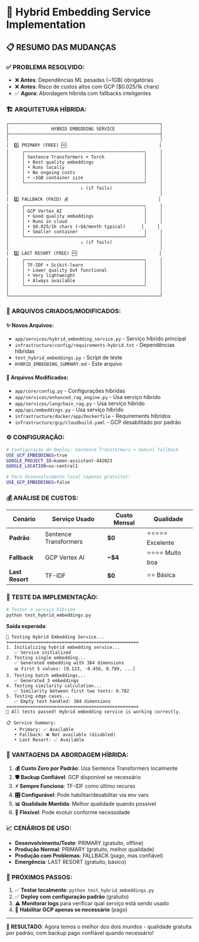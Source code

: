 # 🔄 Hybrid Embedding Service Implementation

## 📋 **RESUMO DAS MUDANÇAS**

### ✅ **PROBLEMA RESOLVIDO**:

- ❌ **Antes**: Dependências ML pesadas (~1GB) obrigatórias
- ❌ **Antes**: Risco de custos altos com GCP ($0.025/1k chars)
- ✅ **Agora**: Abordagem híbrida com fallbacks inteligentes

### 🏗️ **ARQUITETURA HÍBRIDA**:

```
┌─────────────────────────────────────────────────────────┐
│                HYBRID EMBEDDING SERVICE                 │
├─────────────────────────────────────────────────────────┤
│                                                         │
│  1️⃣ PRIMARY (FREE) 🆓                                   │
│     ┌─────────────────────────────────────────────┐     │
│     │ Sentence Transformers + Torch               │     │
│     │ • Best quality embeddings                   │     │
│     │ • Runs locally                              │     │
│     │ • No ongoing costs                          │     │
│     │ • ~1GB container size                       │     │
│     └─────────────────────────────────────────────┘     │
│                           ↓ (if fails)                  │
│                                                         │
│  2️⃣ FALLBACK (PAID) 💰                                  │
│     ┌─────────────────────────────────────────────┐     │
│     │ GCP Vertex AI                               │     │
│     │ • Good quality embeddings                   │     │
│     │ • Runs in cloud                             │     │
│     │ • $0.025/1k chars (~$4/month typical)      │     │
│     │ • Smaller container                         │     │
│     └─────────────────────────────────────────────┘     │
│                           ↓ (if fails)                  │
│                                                         │
│  3️⃣ LAST RESORT (FREE) 🆓                               │
│     ┌─────────────────────────────────────────────┐     │
│     │ TF-IDF + Scikit-learn                       │     │
│     │ • Lower quality but functional              │     │
│     │ • Very lightweight                          │     │
│     │ • Always available                          │     │
│     └─────────────────────────────────────────────┘     │
│                                                         │
└─────────────────────────────────────────────────────────┘
```

### 📁 **ARQUIVOS CRIADOS/MODIFICADOS**:

#### ✨ **Novos Arquivos**:

- `app/services/hybrid_embedding_service.py` - Serviço híbrido principal
- `infrastructure/config/requirements-hybrid.txt` - Dependências híbridas
- `test_hybrid_embeddings.py` - Script de teste
- `HYBRID_EMBEDDING_SUMMARY.md` - Este arquivo

#### 🔄 **Arquivos Modificados**:

- `app/core/config.py` - Configurações híbridas
- `app/services/enhanced_rag_engine.py` - Usa serviço híbrido
- `app/services/langchain_rag.py` - Usa serviço híbrido
- `app/api/embeddings.py` - Usa serviço híbrido
- `infrastructure/docker/app/Dockerfile` - Requirements híbridos
- `infrastructure/gcp/cloudbuild.yaml` - GCP desabilitado por padrão

### ⚙️ **CONFIGURAÇÃO**:

```bash
# Configuração de Deploy: Sentence Transformers + Gemini fallback
USE_GCP_EMBEDDINGS=true
GOOGLE_PROJECT_ID=kumon-assistant-442023
GOOGLE_LOCATION=us-central1

# Para desenvolvimento local (apenas gratuito):
USE_GCP_EMBEDDINGS=false
```

### 💰 **ANÁLISE DE CUSTOS**:

| Cenário         | Serviço Usado         | Custo Mensal | Qualidade            |
| --------------- | --------------------- | ------------ | -------------------- |
| **Padrão**      | Sentence Transformers | **$0**       | ⭐⭐⭐⭐⭐ Excelente |
| **Fallback**    | GCP Vertex AI         | **~$4**      | ⭐⭐⭐⭐ Muito boa   |
| **Last Resort** | TF-IDF                | **$0**       | ⭐⭐ Básica          |

### 🧪 **TESTE DA IMPLEMENTAÇÃO**:

```bash
# Testar o serviço híbrido
python test_hybrid_embeddings.py
```

**Saída esperada**:

```
🧪 Testing Hybrid Embedding Service...
==================================================
1. Initializing hybrid embedding service...
   ✅ Service initialized
2. Testing single embedding...
   ✅ Generated embedding with 384 dimensions
   📊 First 5 values: [0.123, -0.456, 0.789, ...]
3. Testing batch embeddings...
   ✅ Generated 3 embeddings
4. Testing similarity calculation...
   ✅ Similarity between first two texts: 0.782
5. Testing edge cases...
   ✅ Empty text handled: 384 dimensions
==================================================
🎉 All tests passed! Hybrid embedding service is working correctly.

📋 Service Summary:
   • Primary: ✅ Available
   • Fallback: ❌ Not available (disabled)
   • Last Resort: ✅ Available
```

### 🚀 **VANTAGENS DA ABORDAGEM HÍBRIDA**:

1. **💰 Custo Zero por Padrão**: Usa Sentence Transformers localmente
2. **🛡️ Backup Confiável**: GCP disponível se necessário
3. **⚡ Sempre Funciona**: TF-IDF como último recurso
4. **🎛️ Configurável**: Pode habilitar/desabilitar via env vars
5. **📊 Qualidade Mantida**: Melhor qualidade quando possível
6. **🔧 Flexível**: Pode evoluir conforme necessidade

### 📈 **CENÁRIOS DE USO**:

- **Desenvolvimento/Teste**: PRIMARY (gratuito, offline)
- **Produção Normal**: PRIMARY (gratuito, melhor qualidade)
- **Produção com Problemas**: FALLBACK (pago, mas confiável)
- **Emergência**: LAST RESORT (gratuito, básico)

### 🎯 **PRÓXIMOS PASSOS**:

1. ✅ **Testar localmente**: `python test_hybrid_embeddings.py`
2. ✅ **Deploy com configuração padrão** (gratuito)
3. ⚠️ **Monitorar logs** para verificar qual serviço está sendo usado
4. 🔧 **Habilitar GCP apenas se necessário** (pago)

---

**🎉 RESULTADO**: Agora temos o melhor dos dois mundos - qualidade gratuita por padrão, com backup pago confiável quando necessário!
